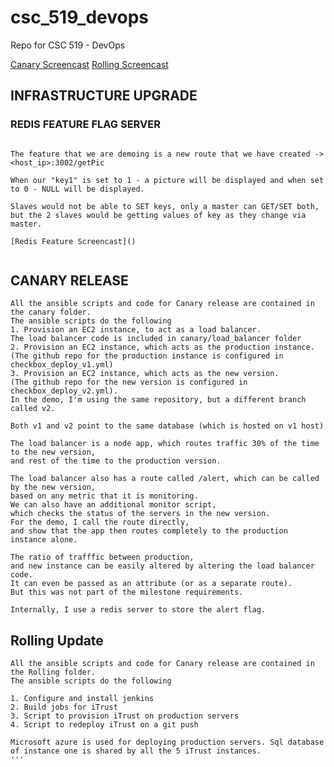 # csc_519_devops
Repo for CSC 519 - DevOps

[Canary Screencast](https://youtu.be/WTktuxFEHDk)
[Rolling Screencast](https://youtu.be/zt511jRmMhs)

## INFRASTRUCTURE UPGRADE 
### REDIS FEATURE FLAG SERVER

``` In this part we have created one redis-master and two redis-slaves to demonstrate. Two servers constantly get the changed key values from the master. 

The feature that we are demoing is a new route that we have created -> <host_ip>:3002/getPic

When our "key1" is set to 1 - a picture will be displayed and when set to 0 - NULL will be displayed.

Slaves would not be able to SET keys, only a master can GET/SET both, but the 2 slaves would be getting values of key as they change via master.

[Redis Feature Screencast]()


```
## CANARY RELEASE
```
All the ansible scripts and code for Canary release are contained in the canary folder. 
The ansible scripts do the following 
1. Provision an EC2 instance, to act as a load balancer. 
The load balancer code is included in canary/load_balancer folder 
2. Provision an EC2 instance, which acts as the production instance. 
(The github repo for the production instance is configured in checkbox_deploy_v1.yml) 
3. Provision an EC2 instance, which acts as the new version. 
(The github repo for the new version is configured in checkbox_deploy_v2.yml). 
In the demo, I'm using the same repository, but a different branch called v2. 

Both v1 and v2 point to the same database (which is hosted on v1 host) 

The load balancer is a node app, which routes traffic 30% of the time to the new version, 
and rest of the time to the production version. 

The load balancer also has a route called /alert, which can be called by the new version, 
based on any metric that it is monitoring. 
We can also have an additional monitor script, 
which checks the status of the servers in the new version. 
For the demo, I call the route directly, 
and show that the app then routes completely to the production instance alone. 

The ratio of trafffic between production, 
and new instance can be easily altered by altering the load balancer code. 
It can even be passed as an attribute (or as a separate route). 
But this was not part of the milestone requirements. 

Internally, I use a redis server to store the alert flag. 
```
## Rolling Update
```
All the ansible scripts and code for Canary release are contained in the Rolling folder.
The ansible scripts do the following

1. Configure and install jenkins
2. Build jobs for iTrust
3. Script to provision iTrust on production servers
4. Script to redeploy iTrust on a git push

Microsoft azure is used for deploying production servers. Sql database of instance one is shared by all the 5 iTrust instances.
'''

